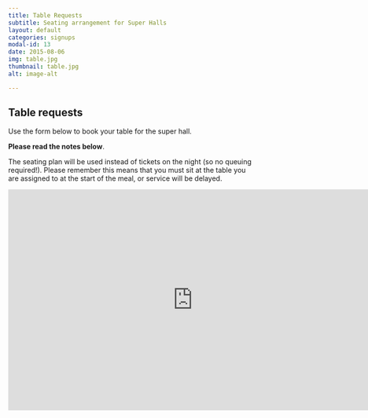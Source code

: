 ```yaml
---
title: Table Requests
subtitle: Seating arrangement for Super Halls
layout: default
categories: signups
modal-id: 13
date: 2015-08-06
img: table.jpg
thumbnail: table.jpg
alt: image-alt

---
```

<h2 class="section-heading">Table requests</h1>
<p>Use the form below to book your table for the super hall.</p>
<p><strong>Please read the notes below</strong>.</p>
<p>The seating plan will be used instead of tickets on the night (so no queuing required!). Please remember this means that you must sit at the table you are assigned to at the start of the meal, or service will be delayed.</p>
<p><iframe src="https://docs.google.com/forms/d/12a5tZrM3CN7uFwYlRHfodwW141heP-gc97TzNRnVfDw/viewform?embedded=true#start=openform" width="750" height="450" frameborder="0" marginwidth="0" marginheight="0">Loading&#8230;</iframe></p>
<p><img src="https://docs.google.com/spreadsheet/oimg?key=0AvBt7ZO0aI7GdFVVQjhqc1NwQ3RwZ09nSVZPalRxTWc&oid=6&zx=8hvnz6yy8yj6" alt="" /></p>
<p><img src="https://docs.google.com/spreadsheet/oimg?key=0AvBt7ZO0aI7GdFVVQjhqc1NwQ3RwZ09nSVZPalRxTWc&oid=7&zx=9dpqmy13mcg" alt="" /></p>
